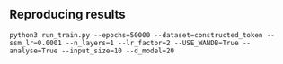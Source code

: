 ## Reproducing results

```shell
python3 run_train.py --epochs=50000 --dataset=constructed_token --ssm_lr=0.0001 --n_layers=1 --lr_factor=2 --USE_WANDB=True --analyse=True --input_size=10 --d_model=20
```